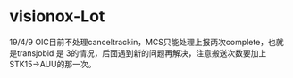 # visionox-Lot

19/4/9 OIC目前不处理canceltrackin，MCS只能处理上报两次complete，也就是transjobid 是 3的情况，后面遇到新的问题再解决，注意搬送次数要加上STK15->AUU的那一次。
